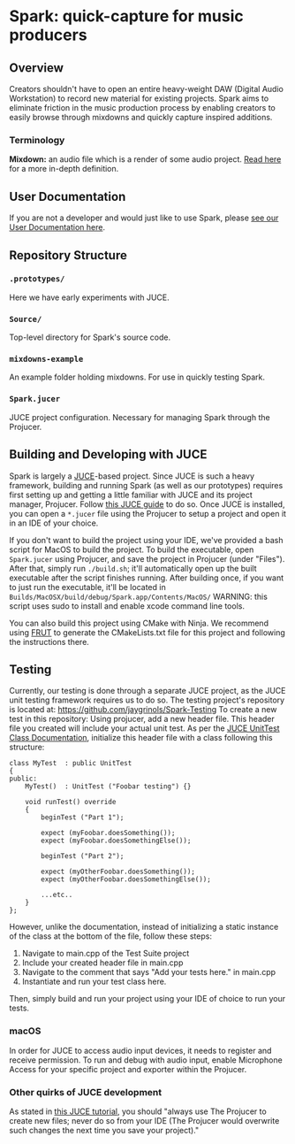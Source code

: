 # Spark: quick-capture for music producers

## Overview
Creators shouldn't have to open an entire heavy-weight DAW (Digital Audio Workstation) to record new material for existing projects. Spark aims to eliminate friction in the music production process by enabling creators to easily browse through mixdowns and quickly capture inspired additions.

### Terminology
**Mixdown:** an audio file which is a render of some audio project. [Read here](https://backtracks.fm/resources/podcast-dictionary/mixdown+of+audio) for a more in-depth definition.

## User Documentation
If you are not a developer and would just like to use Spark, please [see our User Documentation here](https://docs.google.com/document/d/1uvdGcDdwmmioiQLi-uWVZDDIGqzRN33mTG3bzXqQsGM/edit?usp=sharing).

## Repository Structure
### `.prototypes/`
Here we have early experiments with JUCE.

### `Source/`
Top-level directory for Spark's source code.

### `mixdowns-example`
An example folder holding mixdowns. For use in quickly testing Spark.

### `Spark.jucer`
JUCE project configuration. Necessary for managing Spark through the Projucer.

## Building and Developing with JUCE
Spark is largely a [JUCE](https://juce.com/)-based project. Since JUCE is such a heavy framework, building and running Spark (as well as our prototypes) requires first setting up and getting a little familiar with JUCE and its project manager, Projucer. Follow [this JUCE guide](https://docs.juce.com/master/tutorial_new_projucer_project.html) to do so. Once JUCE is installed, you can open a `*.jucer` file using the Projucer to setup a project and open it in an IDE of your choice. 

If you don't want to build the project using your IDE, we've provided a bash script for MacOS to build the project. To build the executable, open `Spark.jucer` using Projucer, and save the project in Projucer (under "Files"). After that, simply run `./build.sh`; it'll automatically open up the built executable after the script finishes running. After building once, if you want to just run the executable, it'll be located in `Builds/MacOSX/build/debug/Spark.app/Contents/MacOS/`
WARNING: this script uses sudo to install and enable xcode command line tools.

You can also build this project using CMake with Ninja. We recommend using [FRUT](https://github.com/McMartin/FRUT) to generate the CMakeLists.txt file for this project and following the instructions there.

## Testing
Currently, our testing is done through a separate JUCE project, as the JUCE unit testing framework requires us to do so. The testing project's repository is located at: https://github.com/jaygrinols/Spark-Testing
To create a new test in this repository:
Using projucer, add a new header file. This header file you created will include your actual unit test.
As per the [JUCE UnitTest Class Documentation](https://docs.juce.com/master/classUnitTest.html), initialize this header file with a class following this structure:
```
class MyTest  : public UnitTest
{
public:
    MyTest()  : UnitTest ("Foobar testing") {}
 
    void runTest() override
    {
        beginTest ("Part 1");
 
        expect (myFoobar.doesSomething());
        expect (myFoobar.doesSomethingElse());
 
        beginTest ("Part 2");
 
        expect (myOtherFoobar.doesSomething());
        expect (myOtherFoobar.doesSomethingElse());
 
        ...etc..
    }
};
```
However, unlike the documentation, instead of initializing a static instance of the class at the bottom of the file, follow these steps: 
1. Navigate to main.cpp of the Test Suite project
2. Include your created header file in main.cpp
3. Navigate to the comment that says "Add your tests here." in main.cpp
4. Instantiate and run your test class here.

Then, simply build and run your project using your IDE of choice to run your tests.

### macOS
In order for JUCE to access audio input devices, it needs to register and receive permission. To run and debug with audio input, enable Microphone Access for your specific project and exporter within the Projucer.

### Other quirks of JUCE development
As stated in [this JUCE tutorial](https://docs.juce.com/master/tutorial_main_component.html), you should "always use The Projucer to create new files; never do so from your IDE (The Projucer would overwrite such changes the next time you save your project)."
